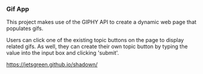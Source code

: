 ### Gif App

This project makes use of the GIPHY API to create a dynamic web page that populates gifs.

Users can click one of the existing topic buttons on the page to display related gifs. As well, they can create their own topic button by typing the value into the input box and clicking 'submit'.

https://jetsgreen.github.io/shadown/

